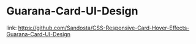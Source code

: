 # Guarana-Card-UI-Design

link: https://github.com/Sandosta/CSS-Responsive-Card-Hover-Effects-Guarana-Card-UI-Design

